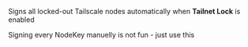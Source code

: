 Signs all locked-out Tailscale nodes automatically when **Tailnet Lock** is enabled

Signing every NodeKey manuelly is not fun - just use this
